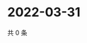 # 2022-03-31

共 0 条

<!-- BEGIN WEIBO -->
<!-- 最后更新时间 Thu Mar 31 2022 16:15:22 GMT+0800 (China Standard Time) -->

<!-- END WEIBO -->
